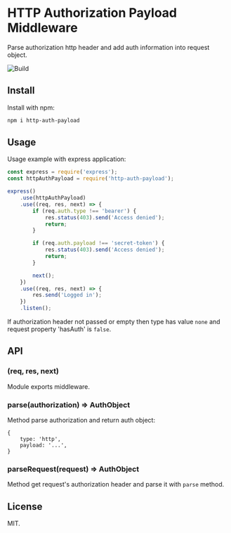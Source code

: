 # HTTP Authorization Payload Middleware

Parse authorization http header and add auth information into request object.

![Build](https://img.shields.io/travis/rumkin/http-auth-payload.svg)

## Install

Install with npm:
```bash
npm i http-auth-payload
```

## Usage

Usage example with express application:

```javascript
const express = require('express');
const httpAuthPayload = require('http-auth-payload');

express()
    .use(httpAuthPayload)
    .use((req, res, next) => {
        if (req.auth.type !== 'bearer') {
            res.status(403).send('Access denied');
            return;
        }

        if (req.auth.payload !== 'secret-token') {
            res.status(403).send('Access denied');
            return;
        }

        next();
    })
    .use((req, res, next) => {
        res.send('Logged in');
    })
    .listen();
```

If authorization header not passed or empty then type has value `none` and
request property 'hasAuth' is `false`.

## API

### (req, res, next)

Module exports middleware.

### parse(authorization) => AuthObject

Method parse authorization and return auth object:

```
{
    type: 'http',
    payload: '...',
}
```

### parseRequest(request) => AuthObject

Method get request's authorization header and parse it with `parse` method.


## License

MIT.
